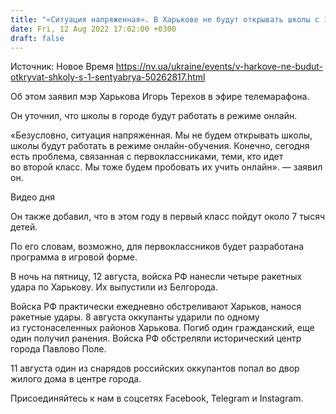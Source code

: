 ```yaml
---
title: "«Ситуация напряженная». В Харькове не будут открывать школы с 1 сентября — Терехов"
date: Fri, 12 Aug 2022 17:02:00 +0300
draft: false
---
```

Источник: Новое Время https://nv.ua/ukraine/events/v-harkove-ne-budut-otkryvat-shkoly-s-1-sentyabrya-50262817.html


 Об этом заявил мэр Харькова Игорь Терехов в эфире телемарафона.

Он уточнил, что школы в городе будут работать в режиме онлайн.

«Безусловно, ситуация напряженная. Мы не будем открывать школы, школы будут работать в режиме онлайн-обучения. Конечно, сегодня есть проблема, связанная с первоклассниками, теми, кто идет во второй класс. Мы тоже будем пробовать их учить онлайн». — заявил он.

 Видео дня  

Он также добавил, что в этом году в первый класс пойдут около 7 тысяч детей.

По его словам, возможно, для первоклассников будет разработана программа в игровой форме.

В ночь на пятницу, 12 августа, войска РФ нанесли четыре ракетных удара по Харькову. Их выпустили из Белгорода.

Войска РФ практически ежедневно обстреливают Харьков, нанося ракетные удары. 8 августа оккупанты ударили по одному из густонаселенных районов Харькова. Погиб один гражданский, еще один получил ранения. Войска РФ обстреляли исторический центр города Павлово Поле.

11 августа один из снарядов российских оккупантов попал во двор жилого дома в центре города.

Присоединяйтесь к нам в соцсетях Facebook, Telegram и Instagram.
